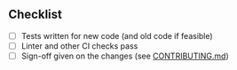 <!-- Thanks for submitting a PR! Please ensure the following requirements are met in order for us to review your PR -->

## Checklist

-   [ ] Tests written for new code (and old code if feasible)
-   [ ] Linter and other CI checks pass
-   [ ] Sign-off given on the changes (see [CONTRIBUTING.md](https://github.com/matrix-org/matrix-react-sdk/blob/develop/CONTRIBUTING.md))

<!--
If you would like to specify text for the changelog entry other than your PR title, add the following:

Notes: Add super cool feature

Changes in this project also generate changelogs in Element Web. To disable this, use the following:

element-web notes: none

or specify alternative text:

element-web notes: Add super cool feature
-->
